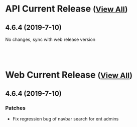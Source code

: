 
# API Current Release <small>([View All](/API.md))</small>
## 4.6.4 (2019-7-10)
No changes, sync with web release version

<br><br>
# Web Current Release <small>([View All](/Web.md))</small>
## 4.6.4 (2019-7-10)
### Patches 

- Fix regression bug of navbar search for ent admins

  
